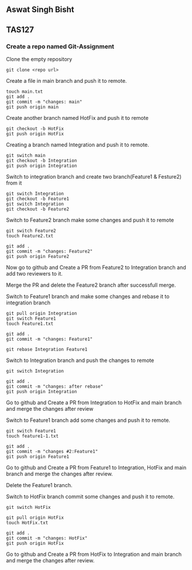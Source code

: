 ## Aswat Singh Bisht
## TAS127
### Create a repo named Git-Assignment

Clone the empty repository

```
git clone <repo url>
```

Create a file in main branch and push it to remote.

```
touch main.txt
git add .
git commit -m "changes: main"
git push origin main
```

Create another branch named HotFix and push it to remote

```
git checkout -b HotFix
git push origin HotFix
```

Creating a branch named Integration and push it to remote.

```
git switch main
git checkout -b Integration
git push origin Integration
```

Switch to integration branch and create two branch(Feature1 & Festure2) from it

```
git switch Integration
git checkout -b Feature1
git switch Integration
git checkout -b Feature2
```

Switch to Feature2 branch make some changes and push it to remote

```
git switch Feature2
touch Feature2.txt

git add .
git commit -m "changes: Feature2"
git push origin Feature2
```

Now go to github and Create a PR from Feature2 to Integration branch and add two reviewers to it.

Merge the PR and delete the Feature2 branch after successfull merge.

Switch to Feature1 branch and make some changes and rebase it to integration branch

```
git pull origin Integration
git switch Feature1
touch Feature1.txt

git add .
git commit -m "changes: Feature1"

git rebase Integration Feature1
```

Switch to Integration branch and push the changes to remote

```
git switch Integration

git add .
git commit -m "changes: after rebase"
git push origin Integration
```

Go to github and Create a PR from Integration to HotFix and main branch and merge the changes after review

Switch to Feature1 branch add some changes and push it to remote.

```
git switch Feature1
touch feature1-1.txt

git add .
git commit -m "changes #2:Feature1"
git push origin Feature1
```
Go to github and Create a PR from Feature1 to Integration, HotFix and main branch and merge the changes after review.

Delete the Feature1 branch.

Switch to HotFix branch commit some changes and push it to remote.

```
git switch HotFix

git pull origin HotFix
touch HotFix.txt

git add .
git commit -m "changes: HotFix"
git push origin HotFix
```

Go to github and Create a PR from HotFix to Integration and main branch and merge the changes after review.
